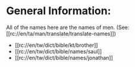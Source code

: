 # General Information:

All of the names here are the names of men. (See: [[rc://en/ta/man/translate/translate-names]])
* [[rc://en/tw/dict/bible/kt/brother]]
* [[rc://en/tw/dict/bible/names/saul]]
* [[rc://en/tw/dict/bible/names/jonathan]]

